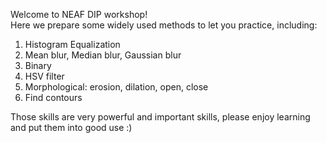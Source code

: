 Welcome to NEAF DIP workshop!  
Here we prepare some widely used methods to let you practice, including:
1. Histogram Equalization
2. Mean blur, Median blur, Gaussian blur
3. Binary
4. HSV filter
5. Morphological: erosion, dilation, open, close
6. Find contours

Those skills are very powerful and important skills, please enjoy learning and put them into good use :)
